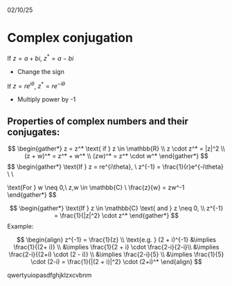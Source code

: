 02/10/25

# Complex conjugation

If $z = a+bi$, $z^* = a - bi$
- Change the sign

If $z = re^{i\theta}$, $z^* = re^{-i\theta}$
- Multiply power by -1

## Properties of complex numbers and their conjugates:

$$
\begin{gather*}
z = z^* \text{ if } z \in \mathbb{R} \\
z \cdot z^* = |z|^2 \\
(z + w)^* = z^* + w^* \\
(zw)^* = z^* \cdot w^*
\end{gather*}
$$
$$
\begin{gather*}
\text{If } z = re^{i\theta}, \\
z^{-1} = \frac{1}{r}e^{-i\theta} \\ \\

\text{For } w \neq 0,\ z,w \in \mathbb{C} \\
\frac{z}{w} = zw^-1
\end{gather*}
$$

$$
\begin{gather*}
\text{If } z \in \mathbb{C} \text{ and } z \neq 0, \\
z^{-1}  = \frac{1}{|z|^2} \cdot z^*
\end{gather*}
$$
Example:

$$
\begin{align}
z^{-1} = \frac{1}{z} \\
\text{e.g. } (2 + i)^{-1} &\implies \frac{1}{(2+ i)} \\
&\implies \frac{1}{2 + i} \cdot \frac{2-i}{2-i}\\
&\implies \frac{2-i}{(2+i) \cdot (2 - i)} \\
&\implies \frac{2-i}{5} \\
&\implies \frac{1}{5} \cdot (2-i) = \frac{1}{|(2 + i)|^2} \cdot (2+i)^*
\end{align}
$$

qwertyuiopasdfghjklzxcvbnm